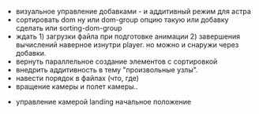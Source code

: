 - визуальное управление добавками - и аддитивный режим для астра
- сортировать dom ну или dom-group опцию такую или добавку сделать или sorting-dom-group
- ждать 1) загрузки файла при подготовке анимации 2) завершения вычислений
  наверное изнутри player. но можно и снаружи через добавки.
- вернуть параллельное создание элементов с сортировкой
- внедрить аддитивность в тему "произвольные узлы".
- навести порядок в файлах (что, где)
- вращение камеры и полет камеры..

+ управление камерой landing начальное положение
